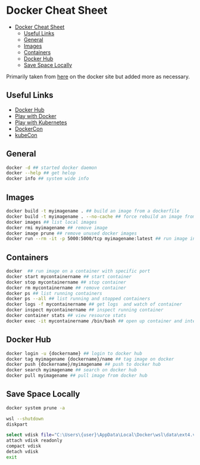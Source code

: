 # Docker Cheat Sheet

- [Docker Cheat Sheet](#docker-cheat-sheet)
  - [Useful Links](#useful-links)
  - [General](#general)
  - [Images](#images)
  - [Containers](#containers)
  - [Docker Hub](#docker-hub)
  - [Save Space Locally](#save-space-locally)

Primarily taken from [here](https://docs.docker.com/get-started/docker_cheatsheet.pdf) on the docker site but added more as necessary.

## Useful Links

- [Docker Hub](https://hub.docker.com/)
- [Play with Docker](https://labs.play-with-docker.com/)
- [Play with Kubernetes](https://labs.play-with-k8s.com/)
- [DockerCon](https://www.dockercon.com/)
- [kubeCon](https://events.linuxfoundation.org/kubecon-cloudnativecon-europe/)

## General

```bash
docker -d ## started docker daemon
docker --help ## get helop
docker info ## system wide info
```

## Images

```bash
docker build -t myimagename . ## build an image from a dockerfile
docker build -t myimagename . --no-cache ## force rebuild an image from a dockerfile
docker images ## list local images
docker rmi myimagename ## remove image
docker image prune ## remove unused docker images
docker run --rm -it -p 5000:5000/tcp myimagename:latest ## run image interactive
```

## Containers

```bash
docker  ## run image on a container with specific port
docker start mycontainername ## start container
docker stop mycontainername ## stop container
docker rm mycontainername ## remove container
docker ps ## list running containers
docker ps --all ## list running and stopped containers
docker logs -f mycontainername ## get logs  and watch of container
docker inspect mycontainername ## inspect running container
docker container stats ## view resource stats
docker exec -it mycontainername /bin/bash ## open up container and interact with it through bash to see directories etc e.g. ls, cd.., ls etc. Type exit to exit.
```

## Docker Hub

```bash
docker login -u {dockername} ## login to docker hub
docker tag myimagename {dockername}/name ## tag image on docker
docker push {dockername}/myimagename ## push to docker hub
docker search myimagename ## search on docker hub
docker pull myimagename ## pull image from docker hub
```

## Save Space Locally

```bash
docker system prune -a
```

```bash
wsl --shutdown
diskpart
```

```bash
select vdisk file="C:\Users\{user}\AppData\Local\Docker\wsl\data\ext4.vhdx"
attach vdisk readonly
compact vdisk
detach vdisk
exit
```
